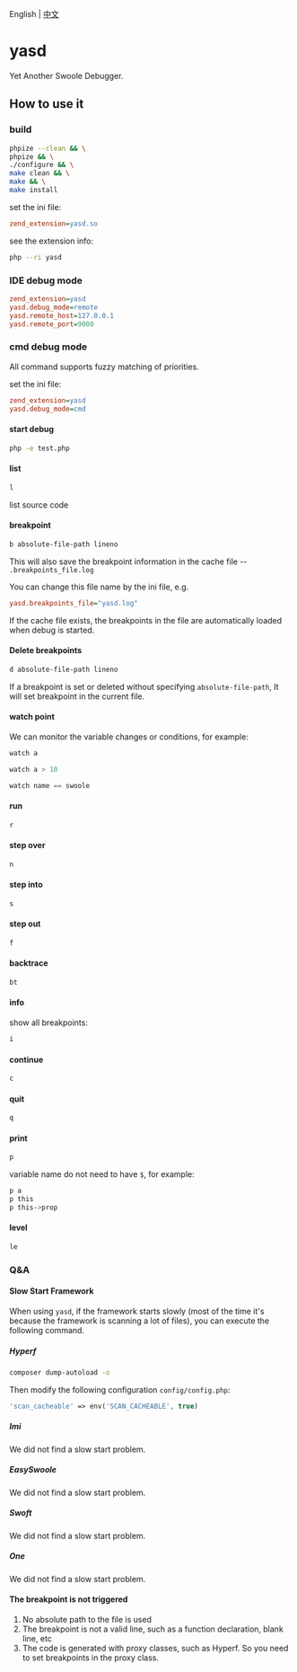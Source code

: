 English | [中文](./README-CN.md)

# yasd

Yet Another Swoole Debugger.

## How to use it

### build

```bash
phpize --clean && \
phpize && \
./configure && \
make clean && \
make && \
make install
```

set the ini file:

```ini
zend_extension=yasd.so
```

see the extension info:

```bash
php --ri yasd
```

### IDE debug mode

```ini
zend_extension=yasd
yasd.debug_mode=remote
yasd.remote_host=127.0.0.1
yasd.remote_port=9000
```

### cmd debug mode

All command supports fuzzy matching of priorities.

set the ini file:

```ini
zend_extension=yasd
yasd.debug_mode=cmd
```

#### start debug

```bash
php -e test.php
```

#### list

```bash
l
```

list source code

#### breakpoint

```bash
b absolute-file-path lineno
```

This will also save the breakpoint information in the cache file -- `.breakpoints_file.log`

You can change this file name by the ini file, e.g.

```ini
yasd.breakpoints_file="yasd.log"
```

If the cache file exists, the breakpoints in the file are automatically loaded when debug is started.

#### Delete breakpoints

```bash
d absolute-file-path lineno
```

If a breakpoint is set or deleted without specifying `absolute-file-path`, It will set breakpoint in the current file.

#### watch point

We can monitor the variable changes or conditions, for example:

```cpp
watch a
```

```cpp
watch a > 10
```

```cpp
watch name == swoole
```

#### run

```bash
r
```

#### step over

```bash
n
```

#### step into

```bash
s
```

#### step out

```bash
f
```

#### backtrace

```bash
bt
```

#### info

show all breakpoints:

```bash
i
```

#### continue

```bash
c
```

#### quit

```bash
q
```

#### print

```bash
p
```

variable name do not need to have `$`, for example:

```bash
p a
p this
p this->prop
```

#### level

```bash
le
```

### Q&A

#### Slow Start Framework

When using `yasd`, if the framework starts slowly (most of the time it's because the framework is scanning a lot of files), you can execute the following command.

##### Hyperf

```bash
composer dump-autoload -o
```

Then modify the following configuration `config/config.php`:

```php
'scan_cacheable' => env('SCAN_CACHEABLE', true)
```

##### Imi

We did not find a slow start problem.

##### EasySwoole

We did not find a slow start problem.

##### Swoft

We did not find a slow start problem.

##### One

We did not find a slow start problem.

#### The breakpoint is not triggered

1. No absolute path to the file is used
2. The breakpoint is not a valid line, such as a function declaration, blank line, etc
3. The code is generated with proxy classes, such as Hyperf. So you need to set breakpoints in the proxy class.
